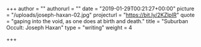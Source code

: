 +++
author = ""
authorurl = ""
date = "2019-01-29T00:21:27+00:00"
picture = "/uploads/joseph-haxan-02.jpg"
projecturl = "https://bit.ly/2KZlpIR"
quote = "gaping into the void, as one does at birth and death."
title = "Suburban Occult: Joseph Haxan"
type = "writing"
weight = 4

+++
